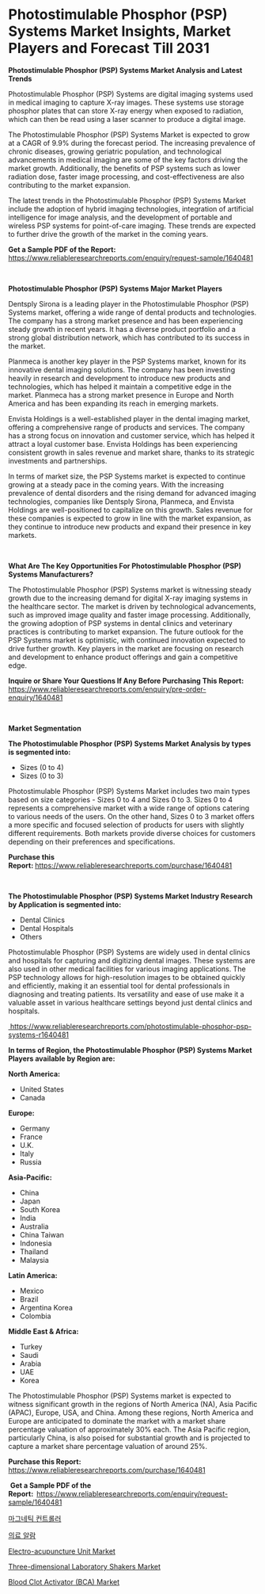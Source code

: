 <p><h1>Photostimulable Phosphor (PSP) Systems Market Insights, Market Players and Forecast Till 2031</h1></p><p><strong>Photostimulable Phosphor (PSP) Systems Market Analysis and Latest Trends</strong></p>
<p><p>Photostimulable Phosphor (PSP) Systems are digital imaging systems used in medical imaging to capture X-ray images. These systems use storage phosphor plates that can store X-ray energy when exposed to radiation, which can then be read using a laser scanner to produce a digital image. </p><p>The Photostimulable Phosphor (PSP) Systems Market is expected to grow at a CAGR of 9.9% during the forecast period. The increasing prevalence of chronic diseases, growing geriatric population, and technological advancements in medical imaging are some of the key factors driving the market growth. Additionally, the benefits of PSP systems such as lower radiation dose, faster image processing, and cost-effectiveness are also contributing to the market expansion.</p><p>The latest trends in the Photostimulable Phosphor (PSP) Systems Market include the adoption of hybrid imaging technologies, integration of artificial intelligence for image analysis, and the development of portable and wireless PSP systems for point-of-care imaging. These trends are expected to further drive the growth of the market in the coming years.</p></p>
<p><strong>Get a Sample PDF of the Report:&nbsp;</strong> <a href="https://www.reliableresearchreports.com/enquiry/request-sample/1640481">https://www.reliableresearchreports.com/enquiry/request-sample/1640481</a></p>
<p>&nbsp;</p>
<p><strong>Photostimulable Phosphor (PSP) Systems Major Market Players</strong></p>
<p><p>Dentsply Sirona is a leading player in the Photostimulable Phosphor (PSP) Systems market, offering a wide range of dental products and technologies. The company has a strong market presence and has been experiencing steady growth in recent years. It has a diverse product portfolio and a strong global distribution network, which has contributed to its success in the market.</p><p>Planmeca is another key player in the PSP Systems market, known for its innovative dental imaging solutions. The company has been investing heavily in research and development to introduce new products and technologies, which has helped it maintain a competitive edge in the market. Planmeca has a strong market presence in Europe and North America and has been expanding its reach in emerging markets.</p><p>Envista Holdings is a well-established player in the dental imaging market, offering a comprehensive range of products and services. The company has a strong focus on innovation and customer service, which has helped it attract a loyal customer base. Envista Holdings has been experiencing consistent growth in sales revenue and market share, thanks to its strategic investments and partnerships.</p><p>In terms of market size, the PSP Systems market is expected to continue growing at a steady pace in the coming years. With the increasing prevalence of dental disorders and the rising demand for advanced imaging technologies, companies like Dentsply Sirona, Planmeca, and Envista Holdings are well-positioned to capitalize on this growth. Sales revenue for these companies is expected to grow in line with the market expansion, as they continue to introduce new products and expand their presence in key markets.</p></p>
<p>&nbsp;</p>
<p><strong>What Are The Key Opportunities For Photostimulable Phosphor (PSP) Systems Manufacturers?</strong></p>
<p><p>The Photostimulable Phosphor (PSP) Systems market is witnessing steady growth due to the increasing demand for digital X-ray imaging systems in the healthcare sector. The market is driven by technological advancements, such as improved image quality and faster image processing. Additionally, the growing adoption of PSP systems in dental clinics and veterinary practices is contributing to market expansion. The future outlook for the PSP Systems market is optimistic, with continued innovation expected to drive further growth. Key players in the market are focusing on research and development to enhance product offerings and gain a competitive edge.</p></p>
<p><strong>Inquire or Share Your Questions If Any Before Purchasing This Report:</strong> <a href="https://www.reliableresearchreports.com/enquiry/pre-order-enquiry/1640481">https://www.reliableresearchreports.com/enquiry/pre-order-enquiry/1640481</a></p>
<p>&nbsp;</p>
<p><strong>Market Segmentation</strong></p>
<p><strong>The Photostimulable Phosphor (PSP) Systems Market Analysis by types is segmented into:</strong></p>
<p><ul><li>Sizes (0 to 4)</li><li>Sizes (0 to 3)</li></ul></p>
<p><p>Photostimulable Phosphor (PSP) Systems Market includes two main types based on size categories - Sizes 0 to 4 and Sizes 0 to 3. Sizes 0 to 4 represents a comprehensive market with a wide range of options catering to various needs of the users. On the other hand, Sizes 0 to 3 market offers a more specific and focused selection of products for users with slightly different requirements. Both markets provide diverse choices for customers depending on their preferences and specifications.</p></p>
<p><strong>Purchase this Report:&nbsp;</strong><a href="https://www.reliableresearchreports.com/purchase/1640481">https://www.reliableresearchreports.com/purchase/1640481</a></p>
<p>&nbsp;</p>
<p><strong>The Photostimulable Phosphor (PSP) Systems Market Industry Research by Application is segmented into:</strong></p>
<p><ul><li>Dental Clinics</li><li>Dental Hospitals</li><li>Others</li></ul></p>
<p><p>Photostimulable Phosphor (PSP) Systems are widely used in dental clinics and hospitals for capturing and digitizing dental images. These systems are also used in other medical facilities for various imaging applications. The PSP technology allows for high-resolution images to be obtained quickly and efficiently, making it an essential tool for dental professionals in diagnosing and treating patients. Its versatility and ease of use make it a valuable asset in various healthcare settings beyond just dental clinics and hospitals.</p></p>
<p><a href="https://www.reliableresearchreports.com/photostimulable-phosphor-psp-systems-r1640481">&nbsp;https://www.reliableresearchreports.com/photostimulable-phosphor-psp-systems-r1640481</a></p>
<p><strong>In terms of Region, the Photostimulable Phosphor (PSP) Systems Market Players available by Region are:</strong></p>
<p>
    <p> <strong> North America: </strong>
        <ul>
            <li>United States</li>
            <li>Canada</li>
        </ul>
        </p> 
    <p> <strong> Europe: </strong>
        <ul>
            <li>Germany</li>
            <li>France</li>
            <li>U.K.</li>
            <li>Italy</li>
            <li>Russia</li>
        </ul>
        </p> 
    <p> <strong> Asia-Pacific: </strong>
        <ul>
            <li>China</li>
            <li>Japan</li>
            <li>South Korea</li>
            <li>India</li>
            <li>Australia</li>
            <li>China Taiwan</li>
            <li>Indonesia</li>
            <li>Thailand</li>
            <li>Malaysia</li>
        </ul>
        </p> 
    <p> <strong> Latin America: </strong>
        <ul>
            <li>Mexico</li>
            <li>Brazil</li>
            <li>Argentina Korea</li>
            <li>Colombia</li>
        </ul>
        </p> 
    <p> <strong> Middle East & Africa: </strong>
        <ul>
            <li>Turkey</li>
            <li>Saudi</li>
            <li>Arabia</li>
            <li>UAE</li>
            <li>Korea</li>
        </ul>
    </p>
    </p>
<p><p>The Photostimulable Phosphor (PSP) Systems market is expected to witness significant growth in the regions of North America (NA), Asia Pacific (APAC), Europe, USA, and China. Among these regions, North America and Europe are anticipated to dominate the market with a market share percentage valuation of approximately 30% each. The Asia Pacific region, particularly China, is also poised for substantial growth and is projected to capture a market share percentage valuation of around 25%.</p></p>
<p><strong>Purchase this Report: </strong><a href="https://www.reliableresearchreports.com/purchase/1640481">https://www.reliableresearchreports.com/purchase/1640481</a></p>
<p>&nbsp;<strong>Get a Sample PDF of the Report:&nbsp;&nbsp;</strong><a href="https://www.reliableresearchreports.com/enquiry/request-sample/1640481">https://www.reliableresearchreports.com/enquiry/request-sample/1640481</a></p>
<p><strong></strong></p>
<p><p><a href="https://github.com/admichael111/Market-Research-Report-List-2/blob/main/123425976120.md">마그네틱 컨트롤러</a></p><p><a href="https://github.com/msujons1512/Market-Research-Report-List-2/blob/main/220844676121.md">의료 알람</a></p><p><a href="https://github.com/joannagoyvaerts/Market-Research-Report-List-4/blob/main/electro-acupuncture-unit-market.md">Electro-acupuncture Unit Market</a></p><p><a href="https://github.com/lubmix/Market-Research-Report-List-4/blob/main/three-dimensional-laboratory-shakers-market.md">Three-dimensional Laboratory Shakers Market</a></p><p><a href="https://github.com/abdelrhmankishk22/Market-Research-Report-List-5/blob/main/blood-clot-activator-bca-market.md">Blood Clot Activator (BCA) Market</a></p></p>